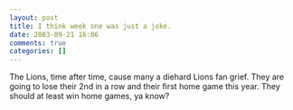 ```yaml
---
layout: post
title: I think week one was just a joke.
date: 2003-09-21 16:06
comments: true
categories: []
---
```

The Lions, time after time, cause many a diehard Lions fan grief. They are going to lose their 2nd in a row and their first home game this year. They should at least win home games, ya know?
